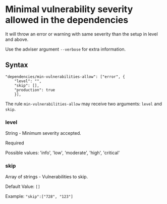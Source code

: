 # Minimal vulnerability severity allowed in the dependencies

It will throw an error or warning with same severity than the setup in level and above.

Use the adviser argument `--verbose` for extra information.

## Syntax

```
"dependencies/min-vulnerabilities-allow": ["error", { 
    "level": "", 
    "skip": [], 
    "production": true 
    }],
```

The rule `min-vulnerabilities-allow` may receive two arguments: `level` and `skip`.

### level

String - Minimum severity accepted.

Required

Possible values: 'info', 'low', 'moderate', 'high', 'critical'

### skip

Array of strings - Vulnerabilities to skip.

Default Value: `[]`

Example: `"skip":["728", "123"]`
